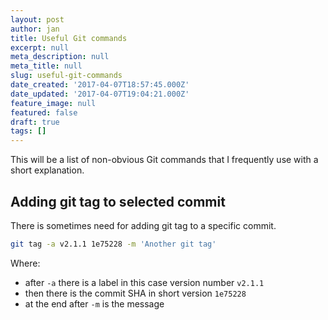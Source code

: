 ```yaml
---
layout: post
author: jan
title: Useful Git commands
excerpt: null
meta_description: null
meta_title: null
slug: useful-git-commands
date_created: '2017-04-07T18:57:45.000Z'
date_updated: '2017-04-07T19:04:21.000Z'
feature_image: null
featured: false
draft: true
tags: []
---
```

This will be a list of non-obvious Git commands that I frequently use with a short explanation.

## Adding git tag to selected commit
There is sometimes need for adding git tag to a specific commit.
```bash
git tag -a v2.1.1 1e75228 -m 'Another git tag'
```
Where:

- after `-a` there is a label in this case version number `v2.1.1`
- then there is the commit SHA in short version `1e75228`
- at the end after `-m` is the message
